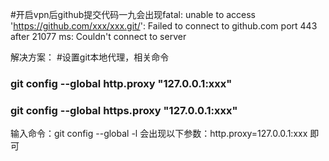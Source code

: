 #开启vpn后github提交代码一九会出现fatal: unable to access 'https://github.com/xxx/xxx.git/': Failed to connect to github.com port 443 after 21077 ms: Couldn't connect to server


解决方案：
#设置git本地代理，相关命令
### git config --global http.proxy "127.0.0.1:xxx"
### git config --global https.proxy "127.0.0.1:xxx"

输入命令：git config --global -l 会出现以下参数：http.proxy=127.0.0.1:xxx 即可

